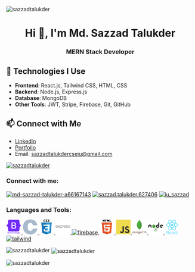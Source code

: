 <p align="left"> <img src="https://komarev.com/ghpvc/?username=sazzadtalukder&label=Profile%20views&color=0e75b6&style=flat" alt="sazzadtalukder" /> </p>
<h1 align="center">Hi 👋, I'm Md. Sazzad Talukder</h1>
<h3 align="center">MERN Stack Developer</h3>

  ## 🔧 Technologies I Use
- **Frontend**: React.js, Tailwind CSS, HTML, CSS
- **Backend**: Node.js, Express.js
- **Database**: MongoDB
- **Other Tools**: JWT, Stripe, Firebase, Git, GitHub


## 📫 Connect with Me
- [LinkedIn](https://www.linkedin.com/in/md-sazzad-talukder-a66167143/)
- [Portfolio](https://sazzadtalukderportfolio.netlify.app/)
- Email: sazzadtalukdercseiu@gmail.com



<p align="left"> <a href="https://github.com/ryo-ma/github-profile-trophy"><img src="https://github-profile-trophy.vercel.app/?username=sazzadtalukder" alt="sazzadtalukder" /></a> </p>

<h3 align="left">Connect with me:</h3>
<p align="left">
<a href="https://linkedin.com/in/md-sazzad-talukder-a66167143" target="blank"><img align="center" src="https://raw.githubusercontent.com/rahuldkjain/github-profile-readme-generator/master/src/images/icons/Social/linked-in-alt.svg" alt="md-sazzad-talukder-a66167143" height="30" width="40" /></a>
<a href="https://fb.com/sazzad.talukder.627406" target="blank"><img align="center" src="https://raw.githubusercontent.com/rahuldkjain/github-profile-readme-generator/master/src/images/icons/Social/facebook.svg" alt="sazzad.talukder.627406" height="30" width="40" /></a>
<a href="https://codeforces.com/profile/iu_sazzad" target="blank"><img align="center" src="https://raw.githubusercontent.com/rahuldkjain/github-profile-readme-generator/master/src/images/icons/Social/codeforces.svg" alt="iu_sazzad" height="30" width="40" /></a>
</p>

<h3 align="left">Languages and Tools:</h3>
<p align="left"> <a href="https://getbootstrap.com" target="_blank" rel="noreferrer"> <img src="https://raw.githubusercontent.com/devicons/devicon/master/icons/bootstrap/bootstrap-plain-wordmark.svg" alt="bootstrap" width="40" height="40"/> </a> <a href="https://www.cprogramming.com/" target="_blank" rel="noreferrer"> <img src="https://raw.githubusercontent.com/devicons/devicon/master/icons/c/c-original.svg" alt="c" width="40" height="40"/> </a> <a href="https://www.w3schools.com/css/" target="_blank" rel="noreferrer"> <img src="https://raw.githubusercontent.com/devicons/devicon/master/icons/css3/css3-original-wordmark.svg" alt="css3" width="40" height="40"/> </a> <a href="https://expressjs.com" target="_blank" rel="noreferrer"> <img src="https://raw.githubusercontent.com/devicons/devicon/master/icons/express/express-original-wordmark.svg" alt="express" width="40" height="40"/> </a> <a href="https://firebase.google.com/" target="_blank" rel="noreferrer"> <img src="https://www.vectorlogo.zone/logos/firebase/firebase-icon.svg" alt="firebase" width="40" height="40"/> </a> <a href="https://www.w3.org/html/" target="_blank" rel="noreferrer"> <img src="https://raw.githubusercontent.com/devicons/devicon/master/icons/html5/html5-original-wordmark.svg" alt="html5" width="40" height="40"/> </a> <a href="https://developer.mozilla.org/en-US/docs/Web/JavaScript" target="_blank" rel="noreferrer"> <img src="https://raw.githubusercontent.com/devicons/devicon/master/icons/javascript/javascript-original.svg" alt="javascript" width="40" height="40"/> </a> <a href="https://www.mongodb.com/" target="_blank" rel="noreferrer"> <img src="https://raw.githubusercontent.com/devicons/devicon/master/icons/mongodb/mongodb-original-wordmark.svg" alt="mongodb" width="40" height="40"/> </a> <a href="https://nodejs.org" target="_blank" rel="noreferrer"> <img src="https://raw.githubusercontent.com/devicons/devicon/master/icons/nodejs/nodejs-original-wordmark.svg" alt="nodejs" width="40" height="40"/> </a> <a href="https://reactjs.org/" target="_blank" rel="noreferrer"> <img src="https://raw.githubusercontent.com/devicons/devicon/master/icons/react/react-original-wordmark.svg" alt="react" width="40" height="40"/> </a> <a href="https://tailwindcss.com/" target="_blank" rel="noreferrer"> <img src="https://www.vectorlogo.zone/logos/tailwindcss/tailwindcss-icon.svg" alt="tailwind" width="40" height="40"/> </a> </p>

<p><img align="left" src="https://github-readme-stats.vercel.app/api/top-langs?username=sazzadtalukder&show_icons=true&locale=en&layout=compact" alt="sazzadtalukder" /></p>

<p>&nbsp;<img align="center" src="https://github-readme-stats.vercel.app/api?username=sazzadtalukder&show_icons=true&locale=en" alt="sazzadtalukder" /></p>

<p><img align="center" src="https://github-readme-streak-stats.herokuapp.com/?user=sazzadtalukder&" alt="sazzadtalukder" /></p>
